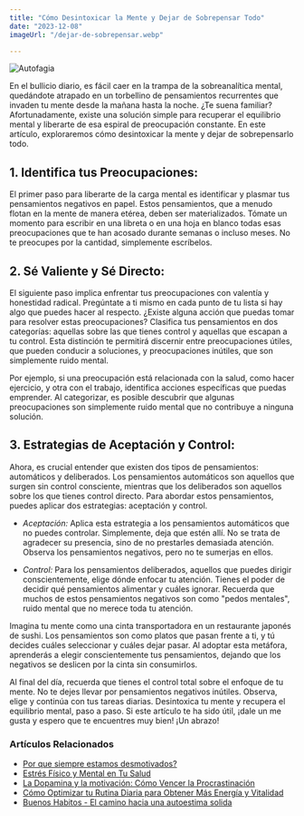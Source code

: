 ```yaml
---
title: "Cómo Desintoxicar la Mente y Dejar de Sobrepensar Todo"
date: "2023-12-08"
imageUrl: "/dejar-de-sobrepensar.webp"

---
```


![Autofagia](/dejar-de-sobrepensar.webp)


En el bullicio diario, es fácil caer en la trampa de la sobreanalítica mental, quedándote atrapado en un torbellino de pensamientos recurrentes que invaden tu mente desde la mañana hasta la noche. ¿Te suena familiar? Afortunadamente, existe una solución simple para recuperar el equilibrio mental y liberarte de esa espiral de preocupación constante. En este artículo, exploraremos cómo desintoxicar la mente y dejar de sobrepensarlo todo.

## **1. Identifica tus Preocupaciones:**

El primer paso para liberarte de la carga mental es identificar y plasmar tus pensamientos negativos en papel. Estos pensamientos, que a menudo flotan en la mente de manera etérea, deben ser materializados. Tómate un momento para escribir en una libreta o en una hoja en blanco todas esas preocupaciones que te han acosado durante semanas o incluso meses. No te preocupes por la cantidad, simplemente escríbelos.

## **2. Sé Valiente y Sé Directo:**

El siguiente paso implica enfrentar tus preocupaciones con valentía y honestidad radical. Pregúntate a ti mismo en cada punto de tu lista si hay algo que puedes hacer al respecto. ¿Existe alguna acción que puedas tomar para resolver estas preocupaciones? Clasifica tus pensamientos en dos categorías: aquellas sobre las que tienes control y aquellas que escapan a tu control. Esta distinción te permitirá discernir entre preocupaciones útiles, que pueden conducir a soluciones, y preocupaciones inútiles, que son simplemente ruido mental.

Por ejemplo, si una preocupación está relacionada con la salud, como hacer ejercicio, y otra con el trabajo, identifica acciones específicas que puedas emprender. Al categorizar, es posible descubrir que algunas preocupaciones son simplemente ruido mental que no contribuye a ninguna solución.

## **3. Estrategias de Aceptación y Control:**

Ahora, es crucial entender que existen dos tipos de pensamientos: automáticos y deliberados. Los pensamientos automáticos son aquellos que surgen sin control consciente, mientras que los deliberados son aquellos sobre los que tienes control directo. Para abordar estos pensamientos, puedes aplicar dos estrategias: aceptación y control.

- _Aceptación:_ Aplica esta estrategia a los pensamientos automáticos que no puedes controlar. Simplemente, deja que estén allí. No se trata de agradecer su presencia, sino de no prestarles demasiada atención. Observa los pensamientos negativos, pero no te sumerjas en ellos.

- _Control:_ Para los pensamientos deliberados, aquellos que puedes dirigir conscientemente, elige dónde enfocar tu atención. Tienes el poder de decidir qué pensamientos alimentar y cuáles ignorar. Recuerda que muchos de estos pensamientos negativos son como "pedos mentales", ruido mental que no merece toda tu atención.

Imagina tu mente como una cinta transportadora en un restaurante japonés de sushi. Los pensamientos son como platos que pasan frente a ti, y tú decides cuáles seleccionar y cuáles dejar pasar. Al adoptar esta metáfora, aprenderás a elegir conscientemente tus pensamientos, dejando que los negativos se deslicen por la cinta sin consumirlos.

Al final del día, recuerda que tienes el control total sobre el enfoque de tu mente. No te dejes llevar por pensamientos negativos inútiles. Observa, elige y continúa con tus tareas diarias. Desintoxica tu mente y recupera el equilibrio mental, paso a paso. Si este artículo te ha sido útil, ¡dale un me gusta y espero que te encuentres muy bien! ¡Un abrazo!

### Artículos Relacionados

- [Por que siempre estamos desmotivados?](https://abelardo.blog/posts/desmotivacion)
- [Estrés Físico y Mental en Tu Salud](https://abelardo.blog/posts/estres-fisico-y-mental)
- [La Dopamina y la motivación: Cómo Vencer la Procrastinación](https://abelardo.blog/posts/importancia-de-la-dopamina-en-la-motivacion)
- [Cómo Optimizar tu Rutina Diaria para Obtener Más Energía y Vitalidad](https://abelardo.blog/posts/energia-y-vitalidad)
- [Buenos Habitos - El camino hacia una autoestima solida](https://abelardo.blog/posts/buenos-habitos)

